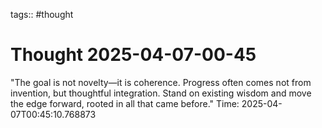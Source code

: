 tags:: #thought

# Thought 2025-04-07-00-45
"The goal is not novelty—it is coherence. Progress often comes not from invention, but thoughtful integration. Stand on existing wisdom and move the edge forward, rooted in all that came before."
Time: 2025-04-07T00:45:10.768873
